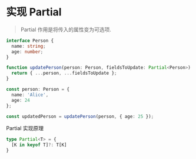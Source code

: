 # 实现 Partial

> Partial 作用是将传入的属性变为可选项.

```ts
interface Person {
  name: string;
  age: number;
}

function updatePerson(person: Person, fieldsToUpdate: Partial<Person>): Person {
  return { ...person, ...fieldsToUpdate };
}

const person: Person = {
  name: 'Alice',
  age: 24
};

const updatedPerson = updatePerson(person, { age: 25 });
```


Partial 实现原理

```ts
type Partial<T> = {
  [K in keyof T]?: T[K]
}
```
